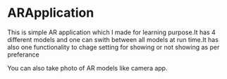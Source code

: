 # ARApplication
This is simple AR application which I made for learning purpose.It has 4 different models and one can swith between all models at run time.It has also one functionality to chage setting for showing or not showing as per preferance

You can also take photo of AR models like camera app.
